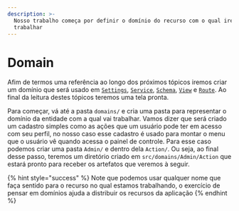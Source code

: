 ```yaml
---
description: >-
  Nosso trabalho começa por definir o domínio do recurso com o qual iremos
  trabalhar
---
```


# Domain

Afim de termos uma referência ao longo dos próximos tópicos iremos criar um domínio que será usado em [`Settings`](settings.md), [`Service`](service.md), [`Schema`](schema.md), [`View`](view.md) e [`Route`](trabalhando-com-rotas.md). Ao final da leitura destes tópicos teremos uma tela pronta.

Para começar, vá até a pasta `domains/` e cria uma pasta para representar o domínio da entidade com a qual vai trabalhar. Vamos dizer que será criado um cadastro simples como as ações que um usuário pode ter em acesso com seu perfil, no nosso caso esse cadastro é usado para montar o menu que o usuário vê quando acessa o painel de controle. Para esse caso podemos criar uma pasta `Admin/` e dentro dela `Action/`.  Ou seja, ao final desse passo, teremos um diretório criado em `src/domains/Admin/Action` que estará pronto para receber os artefatos que veremos à seguir.

{% hint style="success" %}
Note que podemos usar qualquer nome que faça sentido para o recurso no qual estamos trabalhando, o exercício de pensar em domínios ajuda a distribuir os recursos da aplicação
{% endhint %}

